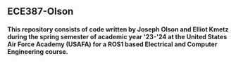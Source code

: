 ## ECE387-Olson

#### This repository consists of code written by Joseph Olson and Elliot Kmetz during the spring semester of academic year '23-'24 at the United States Air Force Academy (USAFA) for a ROS1 based Electrical and Computer Engineering course.
